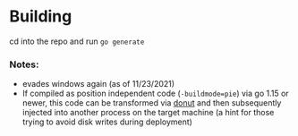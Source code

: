 # Building
cd into the repo and run `go generate`

### Notes:
* evades windows again (as of 11/23/2021)
* If compiled as position independent code (`-buildmode=pie`) via go 1.15 or newer, this code can be transformed via [donut](https://github.com/Binject/go-donut) and then subsequently injected into another process on the target machine (a hint for those trying to avoid disk writes during deployment)
